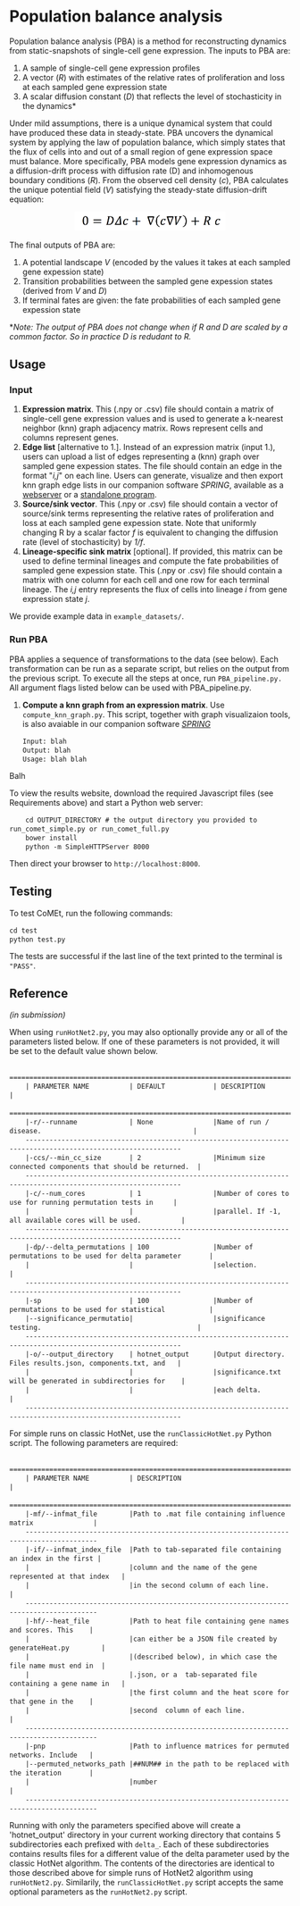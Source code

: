 Population balance analysis
=======================

Population balance analysis (PBA) is a method for reconstructing dynamics from static-snapshots of single-cell gene expression. The inputs to PBA are:

1. A sample of single-cell gene expression profiles
2. A vector (_R_) with estimates of the relative rates of proliferation and loss at each sampled gene expression state
3. A scalar diffusion constant (_D_) that reflects the level of stochasticity in the dynamics*

Under mild assumptions, there is a unique dynamical system that could have produced these data in steady-state. PBA uncovers the dynamical system by applying the law of population balance, which simply states that the flux of cells into and out of a small region of gene expression space must balance. More specifically, PBA models gene expression dynamics as a diffusion-drift process with diffusion rate (D) and inhomogenous boundary conditions (_R_). From the observed cell density (_c_), PBA calculates the unique potential field (_V_) satisfying the steady-state diffusion-drift equation:

<p align="center">
<img src="https://github.com/AllonKleinLab/PBA/blob/master/diff_drift_eq.png" width=270 />
</p>


The final outputs of PBA are:

1. A potential landscape _V_ (encoded by the values it takes at each sampled gene expession state)
2. Transition probabilities between the sampled gene expession states (derived from _V_ and _D_)
3. If terminal fates are given: the fate probabilities of each sampled gene expession state

*_Note: The output of PBA does not change when if R and D are scaled by a common factor. So in practice D is redudant to R._ 

## Usage ##

### Input ###

1. **Expression matrix**. This (.npy or .csv) file should contain a matrix of single-cell gene expression values and is used to generate a k-nearest neighbor (knn) graph adjacency matrix. Rows represent cells and columns represent genes. 
2. **Edge list** [alternative to 1.]. Instead of an expression matrix (input 1.), users can upload a list of edges representing a (knn) graph over sampled gene expession states. The file should contain an edge in the format "_i,j_" on each line. Users can generate, visualize and then export knn graph edge lists in our companion software _SPRING_, available as a [webserver](https://kleintools.hms.harvard.edu/tools/spring.html) or a [standalone program](https://github.com/AllonKleinLab/SPRING/). 
2. **Source/sink vector**. This (.npy or .csv) file should contain a vector of source/sink terms representing the relative rates of proliferation and loss at each sampled gene expession state. Note that uniformly changing R by a scalar factor _f_ is equivalent to changing the diffusion rate (level of stochasticity) by _1/f_.
3. **Lineage-specific sink matrix** [optional]. If provided, this matrix can be used to define terminal lineages and compute the fate probabilities of sampled gene expession state. This (.npy or .csv) file should contain a matrix with one column for each cell and one row for each terminal lineage. The _i,j_ entry represents the flux of cells into lineage _i_ from gene expression state _j_. 

We provide example data in `example_datasets/`. 

### Run PBA ###

PBA applies a sequence of transformations to the data (see below). Each transformation can be run as a separate script, but relies on the output from the previous script. To execute all the steps at once, run `PBA_pipeline.py.` All argument flags listed below can be used with PBA_pipeline.py. 

1. **Compute a knn graph from an expression matrix**. Use `compute_knn_graph.py`. This script, together with graph visualizaion tools, is also avaiable in our companion software [_SPRING_](https://github.com/AllonKleinLab/SPRING/tree/master)

       Input: blah
       Output: blah
       Usage: blah blah

 Balh 
 


To view the results website, download the required Javascript files (see Requirements above) and start a Python web server:

        cd OUTPUT_DIRECTORY # the output directory you provided to run_comet_simple.py or run_comet_full.py
        bower install
        python -m SimpleHTTPServer 8000

  Then direct your browser to `http://localhost:8000`.


## Testing ##

To test CoMEt, run the following commands:

    cd test
    python test.py

The tests are successful if the last line of the text printed to the terminal is `"PASS"`.

## Reference ##

_(in submission)_

When using `runHotNet2.py`, you may also optionally provide any or all of the parameters listed
below. If one of these parameters is not provided, it will be set to the default value shown below.

        =============================================================================================================
        | PARAMETER NAME          | DEFAULT            | DESCRIPTION                                                |
        =============================================================================================================
        |-r/--runname             | None               |Name of run / disease.                                      |
        -------------------------------------------------------------------------------------------------------------
        |-ccs/--min_cc_size       | 2                  |Minimum size connected components that should be returned.  |
        -------------------------------------------------------------------------------------------------------------
        |-c/--num_cores           | 1                  |Number of cores to use for running permutation tests in     |
        |                         |                    |parallel. If -1, all available cores will be used.          |
        -------------------------------------------------------------------------------------------------------------
        |-dp/--delta_permutations | 100                |Number of permutations to be used for delta parameter       |
        |                         |                    |selection.                                                  |
        -------------------------------------------------------------------------------------------------------------
        |-sp                      | 100                |Number of permutations to be used for statistical           |
        |--significance_permutatio|                    |significance testing.                                       |
        -------------------------------------------------------------------------------------------------------------
        |-o/--output_directory    | hotnet_output      |Output directory. Files results.json, components.txt, and   |
        |                         |                    |significance.txt will be generated in subdirectories for    |
        |                         |                    |each delta.                                                 |
        -------------------------------------------------------------------------------------------------------------

For simple runs on classic HotNet, use the `runClassicHotNet.py` Python script.  The following
parameters are required:

        ========================================================================================
        | PARAMETER NAME          | DESCRIPTION                                                |
        ========================================================================================
        |-mf/--infmat_file        |Path to .mat file containing influence matrix               |
        ----------------------------------------------------------------------------------------
        |-if/--infmat_index_file  |Path to tab-separated file containing an index in the first |
        |                         |column and the name of the gene represented at that index   |
        |                         |in the second column of each line.                          |
        ----------------------------------------------------------------------------------------
        |-hf/--heat_file          |Path to heat file containing gene names and scores. This    |
        |                         |can either be a JSON file created by generateHeat.py        |
        |                         |(described below), in which case the file name must end in  |
        |                         |.json, or a  tab-separated file containing a gene name in   |
        |                         |the first column and the heat score for that gene in the    |
        |                         |second  column of each line.                                |
        ----------------------------------------------------------------------------------------
        |-pnp                     |Path to influence matrices for permuted networks. Include   |
        |--permuted_networks_path |##NUM## in the path to be replaced with the iteration       |
        |                         |number                                                      |
        ----------------------------------------------------------------------------------------

Running with only the parameters specified above will create a 'hotnet_output' directory in your
current working directory that contains 5 subdirectories each prefixed with `delta_`. Each of these
subdirectories contains results files for a different value of the delta parameter used by the
classic HotNet algorithm.  The contents of the directories are identical to those described above
for simple runs of HotNet2 algorithm using `runHotNet2.py`. Similarily, the `runClassicHotNet.py`
script accepts the same optional parameters as the `runHotNet2.py` script.
